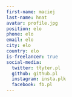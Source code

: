 ```yaml
---
first-name: maciej
last-name: hnat
avatar: profile.jpg
position: elo
phone: elo
email: elo
city: elo
country: elo
is-freelancer: true
social-media:
  twitter: tłyter.pl
  github: github.pl
  instagram: insta.plk
  facebook: fb.pl
---
```

